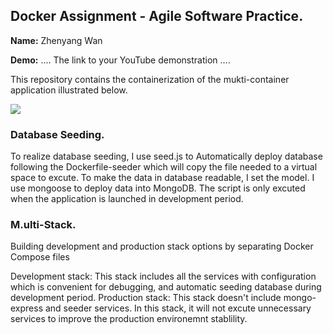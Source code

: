 ## Docker Assignment - Agile Software Practice.

__Name:__ Zhenyang Wan

__Demo:__ .... The link to your YouTube demonstration ....

This repository contains the containerization of the mukti-container application illustrated below.

![](./images/arch.png)

### Database Seeding.

To realize database seeding, I use seed.js to Automatically deploy database following the Dockerfile-seeder which will copy the file needed to a virtual space to excute.  To make the data in database readable, I set the model. I use mongoose to deploy data into MongoDB.
The script is only excuted when the application is launched in development period.

### M.ulti-Stack.

Building development and production stack options by separating Docker Compose files

Development stack: This stack includes all the services with configuration which is convenient for debugging, and automatic seeding database during development period.
Production stack: This stack doesn't include mongo-express and seeder services. In this stack, it will not excute unnecessary services to improve the production environemnt stablility. 
